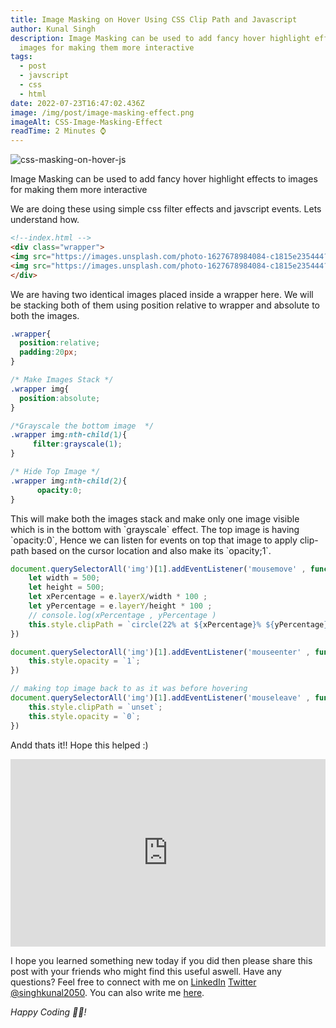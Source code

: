 ```yaml
---
title: Image Masking on Hover Using CSS Clip Path and Javascript
author: Kunal Singh
description: Image Masking can be used to add fancy hover highlight effects to
  images for making them more interactive
tags:
  - post
  - javscript
  - css
  - html
date: 2022-07-23T16:47:02.436Z
image: /img/post/image-masking-effect.png
imageAlt: CSS-Image-Masking-Effect
readTime: 2 Minutes ⌚
---
```

![css-masking-on-hover-js](/img/post/css-masking-on-hover-js.gif)

Image Masking can be used to add fancy hover highlight effects to images for making them more interactive

We are doing these using simple css filter effects and javscript events. Lets understand how.

```html
<!--index.html -->
<div class="wrapper">
<img src="https://images.unsplash.com/photo-1627678984084-c1815e235444?crop=entropy&cs=tinysrgb&fit=crop&fm=jpg&h=500&ixid=MnwxfDB8MXxyYW5kb218MHx8YnV0dGVyZmx5fHx8fHx8MTY1ODU5Mjg2MQ&ixlib=rb-1.2.1&q=80&utm_campaign=api-credit&utm_medium=referral&utm_source=unsplash_source&w=500" alt="">
<img src="https://images.unsplash.com/photo-1627678984084-c1815e235444?crop=entropy&cs=tinysrgb&fit=crop&fm=jpg&h=500&ixid=MnwxfDB8MXxyYW5kb218MHx8YnV0dGVyZmx5fHx8fHx8MTY1ODU5Mjg2MQ&ixlib=rb-1.2.1&q=80&utm_campaign=api-credit&utm_medium=referral&utm_source=unsplash_source&w=500" alt="">
</div>
```

We are having two identical images placed inside a wrapper here. We will be stacking both of them using position relative to wrapper and absolute to both the images.

```css
.wrapper{
  position:relative;  
  padding:20px;
}

/* Make Images Stack */
.wrapper img{  
  position:absolute;
}

/*Grayscale the bottom image  */
.wrapper img:nth-child(1){
     filter:grayscale(1);
}

/* Hide Top Image */
.wrapper img:nth-child(2){
      opacity:0;
}
```

This will make both the images stack and make only one image visible which is in the bottom with \`grayscale\` effect. The top image is having \`opacity:0\`, Hence we can listen for events on top that image to apply clip-path based on the cursor location and also make its \`opacity;1\`.

```javascript
document.querySelectorAll('img')[1].addEventListener('mousemove' , function(e){
    let width = 500;
    let height = 500;
    let xPercentage = e.layerX/width * 100 ; 
    let yPercentage = e.layerY/height * 100 ;
    // console.log(xPercentage , yPercentage )
    this.style.clipPath = `circle(22% at ${xPercentage}% ${yPercentage}%)`
})

document.querySelectorAll('img')[1].addEventListener('mouseenter' , function(e){
    this.style.opacity = `1`;
})

// making top image back to as it was before hovering
document.querySelectorAll('img')[1].addEventListener('mouseleave' , function(e){
    this.style.clipPath = `unset`;
    this.style.opacity = `0`;
})
```

Andd thats it!! Hope this helped :)



<iframe height="300" style="width: 100%;" scrolling="no" title="CSS-Image-Masking-Effect" src="https://codepen.io/singhkunal2050/embed/wvmeQKN?default-tab=html%2Cresult" frameborder="no" loading="lazy" allowtransparency="true" allowfullscreen="true">
  See the Pen <a href="https://codepen.io/singhkunal2050/pen/wvmeQKN">
  CSS-Image-Masking-Effect</a> by Kunal SIngh  (<a href="https://codepen.io/singhkunal2050">@singhkunal2050</a>)
  on <a href="https://codepen.io">CodePen</a>.
</iframe>



I hope you learned something new today if you did then please share this post with your friends who might find this useful aswell. Have any questions? Feel free to connect with me on     <a href="//linkedin.com/in/singhkunal2050" target="_blank">LinkedIn</a> <a href="//twitter.com/singhkunal2050" target="_blank">Twitter</a>  <a href="/" target="_blank">@singhkunal2050</a>. You can also write me <a href="/#contact" target="_blank">here</a>.

*Happy Coding 👩‍💻!*